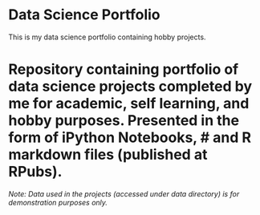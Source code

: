 # Data Science Portfolio
This is my data science portfolio containing hobby projects. 
# Repository containing portfolio of data science projects completed by me for academic, self learning, and hobby purposes. Presented in the form of iPython Notebooks, # and R markdown files (published at RPubs).



_Note: Data used in the projects (accessed under data directory) is for demonstration purposes only._
